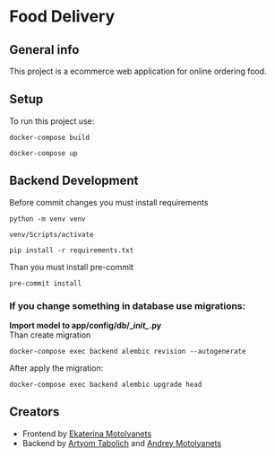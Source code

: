 # Food Delivery

## General info
This project is a ecommerce web application for online ordering food.

## Setup
To run this project use:
```
docker-compose build
```
```
docker-compose up
```

## Backend Development
Before commit changes you must install requirements
```
python -m venv venv
```
```
venv/Scripts/activate
```
```
pip install -r requirements.txt
```
Than you must install pre-commit
```
pre-commit install
```

### If you change something in database use migrations:
**Import model to app/config/db/\__init\__.py** \
Than create migration
```
docker-compose exec backend alembic revision --autogenerate
```
After apply the migration:
```
docker-compose exec backend alembic upgrade head
```

## Creators
- Frontend by [Ekaterina Motolyanets](https://github.com/katyamotolyanets)
- Backend by [Artyom Tabolich](https://github.com/Averia17) and [Andrey Motolyanets](https://github.com/motolyanets)
